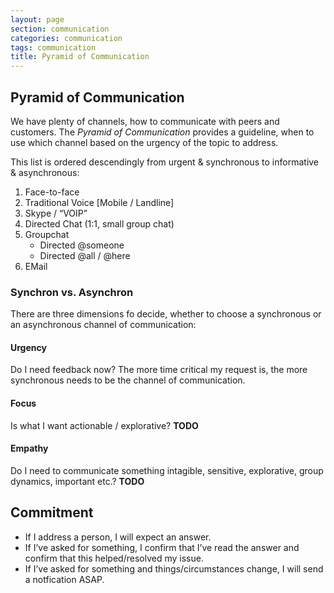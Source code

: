 ```yaml
---
layout: page
section: communication
categories: communication
tags: communication
title: Pyramid of Communication
---
```



## Pyramid of Communication
We have plenty of channels, how to communicate with peers and customers. The _Pyramid of Communication_ provides a guideline, when to use which channel based on the urgency of the topic to address.

This list is ordered descendingly from urgent & synchronous to informative & asynchronous:

1. Face-to-face 
2. Traditional Voice [Mobile / Landline]
3. Skype / “VOIP” 
4. Directed Chat (1:1, small group chat)
5. Groupchat 
	* Directed @someone
	* Directed @all / @here
6. EMail 

### Synchron vs. Asynchron
There are three dimensions fo decide, whether to choose a synchronous or an asynchronous channel of communication:

#### Urgency
Do I need feedback now? 
The more time critical my request is, the more synchronous needs to be the channel of communication.

#### Focus
Is what I want actionable / explorative?
**TODO**

#### Empathy
Do I need to communicate something intagible, sensitive, explorative, group dynamics, important etc.?
**TODO**

## Commitment

* If I address a person, I will expect an answer.
* If I’ve asked for something, I confirm that I’ve read the answer and confirm that this helped/resolved my issue.
* If I’ve asked for something and things/circumstances change, I will send a notfication ASAP.